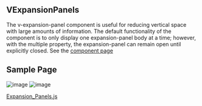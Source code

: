 ## VExpansionPanels

The v-expansion-panel component is useful for reducing vertical space with large amounts of information. The default functionality of the component is to only display one expansion-panel body at a time; however, with the multiple property, the expansion-panel can remain open until explicitly closed. See the [component page](https://vuetifyjs.com/en/components/expansion-panels/)
## Sample Page
![image](https://cdn.softtech.com.tr/ngsp-quick/nemo/dev/mdImages/VExpansionPanels/VExpansionPanels.png)
![image](https://cdn.softtech.com.tr/ngsp-quick/nemo/dev/mdImages/VExpansionPanels/VExpansionPanels.png)


[Expansion_Panels.js](https://cdn.softtech.com.tr/ngsp-quick/nemo/dev/mdScripts/VExpansionPanels/Expansion_Panels.js)